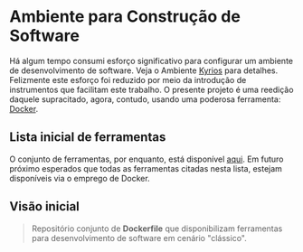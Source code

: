 # Ambiente para Construção de Software

Há algum tempo consumi esforço significativo para configurar um ambiente de desenvolvimento de software. Veja 
o Ambiente [Kyrios](http://kyrios.sourceforge.net/) para detalhes. Felizmente este esforço foi reduzido por meio da introdução 
de instrumentos que facilitam este trabalho. O presente projeto é uma reedição daquele supracitado, agora, contudo,
usando uma poderosa ferramenta: [Docker](https://www.docker.com/). 

## Lista inicial de ferramentas

O conjunto de ferramentas, por enquanto, está disponível [aqui](https://docs.google.com/document/d/1kiniQskETRJu6T3-n5gAvYfKyh11xKVsJ8FkqNSGW6g/edit?usp=sharing). Em futuro próximo esperados que todas as ferramentas citadas nesta lista, estejam disponíveis via o emprego de Docker.

## Visão inicial

> Repositório conjunto de **Dockerfile** que disponibilizam ferramentas para desenvolvimento de software em cenário "clássico".
